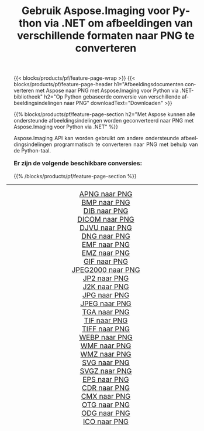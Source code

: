 ﻿---
title: Gebruik Aspose.Imaging voor Python via .NET om afbeeldingen van verschillende formaten naar PNG te converteren 
weight: 3920
url: /nl/python-net/conversion/to/png/ 
lang: nl
langdirlevel: 2
locales: zh-hans,ja,it,ru,de,es,fr,nl,id,lt,pl,pt,vi,tr,ko,zh-hant,ar,hi,th,sv,cs,uk,he
description: U kunt Aspose.Imaging voor Python gebruiken via de .NET-bibliotheek om van verschillende formaten naar PNG te converteren
---

{{< blocks/products/pf/feature-page-wrap >}}
{{< blocks/products/pf/feature-page-header h1="Afbeeldingsdocumenten converteren met Aspose naar PNG met Aspose.Imaging voor Python via .NET-bibliotheek" h2="Op Python gebaseerde conversie van verschillende afbeeldingsindelingen naar PNG" downloadText="Downloaden" >}}


{{% blocks/products/pf/feature-page-section  h2="Met Aspose kunnen alle ondersteunde afbeeldingsindelingen worden geconverteerd naar PNG met Aspose.Imaging voor Python via .NET" %}}
<p align=justify>Aspose.Imaging API kan worden gebruikt om andere ondersteunde afbeeldingsindelingen programmatisch te converteren naar PNG met behulp van de Python-taal.</p>
<h3 style="margin-top:16px;">
Er zijn de volgende beschikbare conversies:
</h3>
{{% /blocks/products/pf/feature-page-section %}}
<div class="container-fluid productfamilypage bg-gray">
    <div class="convertypes bg-gray agp-content section">
        <div class="container">
		<hr style="margin-left:-20px;"/>
		<div class="row other-converters" style="gap: 10px;font-size: 19px;text-align:center;">
		    <div class='col-md-3 other-converter remove-lp remove-rp'><a href="/imaging/nl/python-net/conversion/apng-to-png/" style="padding:15px;">APNG naar PNG</a></div>
<div class='col-md-3 other-converter remove-lp remove-rp'><a href="/imaging/nl/python-net/conversion/bmp-to-png/" style="padding:15px;">BMP naar PNG</a></div>
<div class='col-md-3 other-converter remove-lp remove-rp'><a href="/imaging/nl/python-net/conversion/dib-to-png/" style="padding:15px;">DIB naar PNG</a></div>
<div class='col-md-3 other-converter remove-lp remove-rp'><a href="/imaging/nl/python-net/conversion/dicom-to-png/" style="padding:15px;">DICOM naar PNG</a></div>
<div class='col-md-3 other-converter remove-lp remove-rp'><a href="/imaging/nl/python-net/conversion/djvu-to-png/" style="padding:15px;">DJVU naar PNG</a></div>
<div class='col-md-3 other-converter remove-lp remove-rp'><a href="/imaging/nl/python-net/conversion/dng-to-png/" style="padding:15px;">DNG naar PNG</a></div>
<div class='col-md-3 other-converter remove-lp remove-rp'><a href="/imaging/nl/python-net/conversion/emf-to-png/" style="padding:15px;">EMF naar PNG</a></div>
<div class='col-md-3 other-converter remove-lp remove-rp'><a href="/imaging/nl/python-net/conversion/emz-to-png/" style="padding:15px;">EMZ naar PNG</a></div>
<div class='col-md-3 other-converter remove-lp remove-rp'><a href="/imaging/nl/python-net/conversion/gif-to-png/" style="padding:15px;">GIF naar PNG</a></div>
<div class='col-md-3 other-converter remove-lp remove-rp'><a href="/imaging/nl/python-net/conversion/jpeg2000-to-png/" style="padding:15px;">JPEG2000 naar PNG</a></div>
<div class='col-md-3 other-converter remove-lp remove-rp'><a href="/imaging/nl/python-net/conversion/jp2-to-png/" style="padding:15px;">JP2 naar PNG</a></div>
<div class='col-md-3 other-converter remove-lp remove-rp'><a href="/imaging/nl/python-net/conversion/j2k-to-png/" style="padding:15px;">J2K naar PNG</a></div>
<div class='col-md-3 other-converter remove-lp remove-rp'><a href="/imaging/nl/python-net/conversion/jpg-to-png/" style="padding:15px;">JPG naar PNG</a></div>
<div class='col-md-3 other-converter remove-lp remove-rp'><a href="/imaging/nl/python-net/conversion/jpeg-to-png/" style="padding:15px;">JPEG naar PNG</a></div>
<div class='col-md-3 other-converter remove-lp remove-rp'><a href="/imaging/nl/python-net/conversion/tga-to-png/" style="padding:15px;">TGA naar PNG</a></div>
<div class='col-md-3 other-converter remove-lp remove-rp'><a href="/imaging/nl/python-net/conversion/tif-to-png/" style="padding:15px;">TIF naar PNG</a></div>
<div class='col-md-3 other-converter remove-lp remove-rp'><a href="/imaging/nl/python-net/conversion/tiff-to-png/" style="padding:15px;">TIFF naar PNG</a></div>
<div class='col-md-3 other-converter remove-lp remove-rp'><a href="/imaging/nl/python-net/conversion/webp-to-png/" style="padding:15px;">WEBP naar PNG</a></div>
<div class='col-md-3 other-converter remove-lp remove-rp'><a href="/imaging/nl/python-net/conversion/wmf-to-png/" style="padding:15px;">WMF naar PNG</a></div>
<div class='col-md-3 other-converter remove-lp remove-rp'><a href="/imaging/nl/python-net/conversion/wmz-to-png/" style="padding:15px;">WMZ naar PNG</a></div>
<div class='col-md-3 other-converter remove-lp remove-rp'><a href="/imaging/nl/python-net/conversion/svg-to-png/" style="padding:15px;">SVG naar PNG</a></div>
<div class='col-md-3 other-converter remove-lp remove-rp'><a href="/imaging/nl/python-net/conversion/svgz-to-png/" style="padding:15px;">SVGZ naar PNG</a></div>
<div class='col-md-3 other-converter remove-lp remove-rp'><a href="/imaging/nl/python-net/conversion/eps-to-png/" style="padding:15px;">EPS naar PNG</a></div>
<div class='col-md-3 other-converter remove-lp remove-rp'><a href="/imaging/nl/python-net/conversion/cdr-to-png/" style="padding:15px;">CDR naar PNG</a></div>
<div class='col-md-3 other-converter remove-lp remove-rp'><a href="/imaging/nl/python-net/conversion/cmx-to-png/" style="padding:15px;">CMX naar PNG</a></div>
<div class='col-md-3 other-converter remove-lp remove-rp'><a href="/imaging/nl/python-net/conversion/otg-to-png/" style="padding:15px;">OTG naar PNG</a></div>
<div class='col-md-3 other-converter remove-lp remove-rp'><a href="/imaging/nl/python-net/conversion/odg-to-png/" style="padding:15px;">ODG naar PNG</a></div>
<div class='col-md-3 other-converter remove-lp remove-rp'><a href="/imaging/nl/python-net/conversion/ico-to-png/" style="padding:15px;">ICO naar PNG</a></div>
                </div>
        </div>
    </div>
</div>
<br/>

